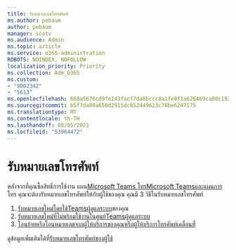 ```yaml
---
title: รับหมายเลขโทรศัพท์
ms.author: pebaum
author: pebaum
manager: scotv
ms.audience: Admin
ms.topic: article
ms.service: o365-administration
ROBOTS: NOINDEX, NOFOLLOW
localization_priority: Priority
ms.collection: Adm_O365
ms.custom:
- "9002342"
- "5613"
ms.openlocfilehash: 668a5676cd9fe143facf7da8bccc8a1fe8f1a626469ca00c192853afada440ab
ms.sourcegitcommit: b5f7da89a650d2915dc652449623c78be6247175
ms.translationtype: MT
ms.contentlocale: th-TH
ms.lasthandoff: 08/05/2021
ms.locfileid: "53964472"
---
```

# <a name="get-phone-numbers"></a>รับหมายเลขโทรศัพท์

หลังจากที่คุณซื้อสิทธิ์การใช้งาน แผน[Microsoft Teams โทรMicrosoft Teamsและแผนการ](https://docs.microsoft.com/MicrosoftTeams/setting-up-your-phone-system#step-2-buy-and-assign-phone-system-and-calling-plan-licenses)โทร คุณจะต้องรับหมายเลขโทรศัพท์ให้กับผู้ใช้ของคุณ คุณมี 3 วิธีในรับหมายเลขโทรศัพท์

1. [รับหมายเลขใหม่โดยใช้Teamsผู้ดูแลระบบ](https://docs.microsoft.com/MicrosoftTeams/setting-up-your-phone-system#get-new-user-phone-numbers-using-the-teams-admin-center)ของคุณ
2. [รับหมายเลขใหม่ที่ไม่พร้อมใช้งานในศูนย์Teamsผู้ดูแลระบบ](https://docs.microsoft.com/MicrosoftTeams/setting-up-your-phone-system#get-new-numbers-that-arent-available-in-the-teams-admin-center)
3. [โอนย้ายหรือโอนหมายเลขจากผู้ให้บริการของคุณหรือผู้ให้บริการโทรศัพท์เคลื่อนที่](https://docs.microsoft.com/MicrosoftTeams/setting-up-your-phone-system#port-or-transfer-phone-numbers-from-your-service-provider-or-phone-carrier)

ดูข้อมูลเพิ่มเติมได้ที่[รับหมายเลขโทรศัพท์ของผู้ใช้](https://docs.microsoft.com/MicrosoftTeams/setting-up-your-phone-system#port-or-transfer-phone-numbers-from-your-service-provider-or-phone-carrier)
